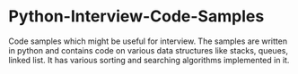 # Python-Interview-Code-Samples
Code samples which might be useful for interview. The samples are written in python and contains code on various data structures like stacks, queues, linked list. It has various sorting and searching algorithms implemented in it.
